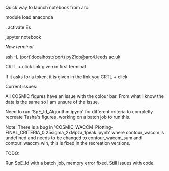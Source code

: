 Quick way to launch notebook from arc:

module load anaconda

. activate Es

jupyter notebook

*New terminal*

ssh -L (port):localhost:(port) py21cb@arc4.leeds.ac.uk

CRTL + click link given in first terminal

If it asks for a token, it is given in the link you CRTL + click

Current issues:

All COSMIC figures have an issue with the colour bar. From what I know the data is the same so I am unsure of the issue.

Need to run 'SpE_Id_Algorithm.ipynb' for different criteria to completly recreate Tasha's figures, working on a batch job to run this.

Note: There is a bug in 'COSMIC_WACCM_Plotting-FINAL_CRITERIA_0.25sigma_2xMpza_1peak.ipynb' where contour_waccm is undefined and needs to be changed to contour_waccm_sum and contour_waccm_win, this is fixed in the recreation versions.

TODO:

Run SpE_Id with a batch job, memory error fixed. Still issues with code.
